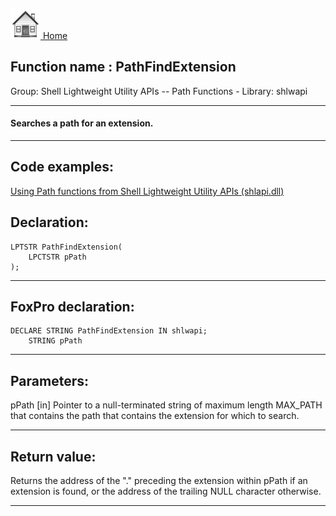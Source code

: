 [<img src="../../images/home.png"> Home ](https://github.com/VFPX/Win32API)  

## Function name : PathFindExtension
Group: Shell Lightweight Utility APIs -- Path Functions - Library: shlwapi    
***  


#### Searches a path for an extension.
***  


## Code examples:
[Using Path functions from Shell Lightweight Utility APIs (shlapi.dll)](../../samples/sample_178.md)  

## Declaration:
```foxpro  
LPTSTR PathFindExtension(
    LPCTSTR pPath
);  
```  
***  


## FoxPro declaration:
```foxpro  
DECLARE STRING PathFindExtension IN shlwapi;
	STRING pPath  
```  
***  


## Parameters:
pPath 
[in] Pointer to a null-terminated string of maximum length MAX_PATH that contains the path that contains the extension for which to search.   
***  


## Return value:
Returns the address of the "." preceding the extension within pPath if an extension is found, or the address of the trailing NULL character otherwise.  
***  

